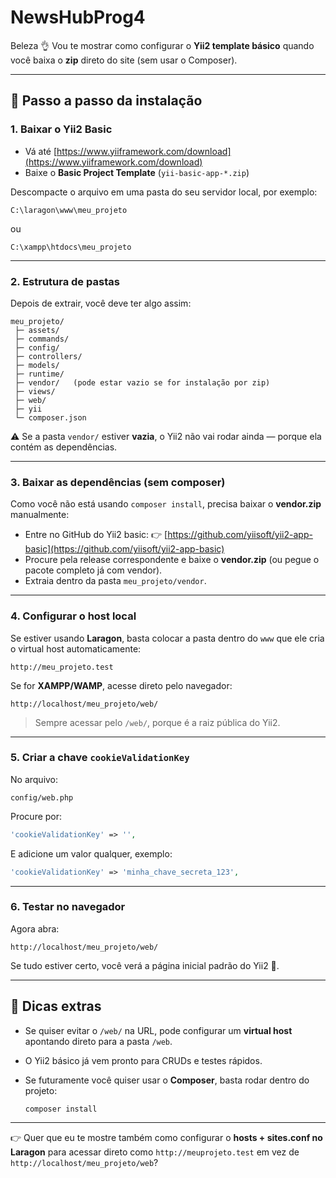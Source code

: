 # NewsHubProg4
Beleza 👌 Vou te mostrar como configurar o **Yii2 template básico** quando você baixa o **zip** direto do site (sem usar o Composer).

---

## 🚀 Passo a passo da instalação

### 1. Baixar o Yii2 Basic

* Vá até [https://www.yiiframework.com/download](https://www.yiiframework.com/download)
* Baixe o **Basic Project Template** (`yii-basic-app-*.zip`)

Descompacte o arquivo em uma pasta do seu servidor local, por exemplo:

```
C:\laragon\www\meu_projeto
```

ou

```
C:\xampp\htdocs\meu_projeto
```

---

### 2. Estrutura de pastas

Depois de extrair, você deve ter algo assim:

```
meu_projeto/
 ├─ assets/
 ├─ commands/
 ├─ config/
 ├─ controllers/
 ├─ models/
 ├─ runtime/
 ├─ vendor/   (pode estar vazio se for instalação por zip)
 ├─ views/
 ├─ web/
 ├─ yii
 └─ composer.json
```

⚠️ Se a pasta `vendor/` estiver **vazia**, o Yii2 não vai rodar ainda — porque ela contém as dependências.

---

### 3. Baixar as dependências (sem composer)

Como você não está usando `composer install`, precisa baixar o **vendor.zip** manualmente:

* Entre no GitHub do Yii2 basic:
  👉 [https://github.com/yiisoft/yii2-app-basic](https://github.com/yiisoft/yii2-app-basic)
* Procure pela release correspondente e baixe o **vendor.zip** (ou pegue o pacote completo já com vendor).
* Extraia dentro da pasta `meu_projeto/vendor`.

---

### 4. Configurar o host local

Se estiver usando **Laragon**, basta colocar a pasta dentro do `www` que ele cria o virtual host automaticamente:

```
http://meu_projeto.test
```

Se for **XAMPP/WAMP**, acesse direto pelo navegador:

```
http://localhost/meu_projeto/web/
```

> Sempre acessar pelo `/web/`, porque é a raiz pública do Yii2.

---

### 5. Criar a chave `cookieValidationKey`

No arquivo:

```
config/web.php
```

Procure por:

```php
'cookieValidationKey' => '',
```

E adicione um valor qualquer, exemplo:

```php
'cookieValidationKey' => 'minha_chave_secreta_123',
```

---

### 6. Testar no navegador

Agora abra:

```
http://localhost/meu_projeto/web/
```

Se tudo estiver certo, você verá a página inicial padrão do Yii2 🚀.

---

## 🔧 Dicas extras

* Se quiser evitar o `/web/` na URL, pode configurar um **virtual host** apontando direto para a pasta `/web`.
* O Yii2 básico já vem pronto para CRUDs e testes rápidos.
* Se futuramente você quiser usar o **Composer**, basta rodar dentro do projeto:

  ```
  composer install
  ```

---

👉 Quer que eu te mostre também como configurar o **hosts + sites.conf no Laragon** para acessar direto como `http://meuprojeto.test` em vez de `http://localhost/meu_projeto/web`?
